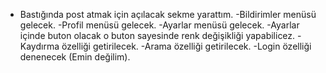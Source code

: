 + Bastığında post atmak için açılacak sekme yarattım.
  -Bildirimler menüsü gelecek.
  -Profil menüsü gelecek.
  -Ayarlar menüsü gelecek.
  -Ayarlar içinde buton olacak o buton sayesinde renk değişikliği yapabilicez.
  -Kaydırma özelliği getirilecek.
  -Arama özelliği getirilecek.
  -Login özelliği denenecek (Emin değilim).
